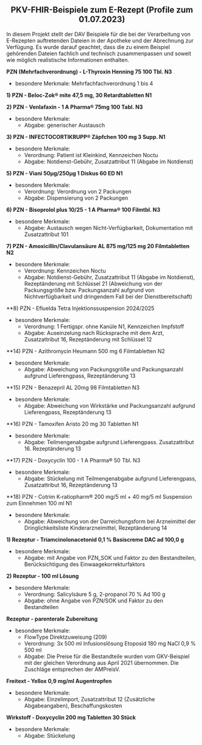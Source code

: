 <h2 align="center">PKV-FHIR-Beispiele zum E-Rezept (Profile zum 01.07.2023)</h2>
In diesem Projekt stellt der DAV Beispiele für die bei der Verarbeitung von E-Rezepten auftretenden Dateien in der Apotheke und der Abrechnung zur Verfügung. 
Es wurde darauf geachtet, dass die zu einem Beispiel gehörenden Dateien fachlich und technisch zusammenpassen und soweit wie möglich realistische Informationen enthalten.<p>

**PZN (Mehrfachverordnung) - L-Thyroxin Henning 75 100 Tbl. N3**
- besondere Merkmale: Mehrfachfachverordnung 1 bis 4

**1) PZN - Beloc-Zok® mite 47,5 mg, 30 Retardtabletten N1**

**2) PZN - Venlafaxin - 1 A Pharma® 75mg 100 Tabl. N3**
- besondere Merkmale:
  - Abgabe: generischer Austausch

**3) PZN - INFECTOCORTIKRUPP® Zäpfchen 100 mg 3 Supp. N1**
- besondere Merkmale:
  - Verordnung: Patient ist Kleinkind, Kennzeichen Noctu
  - Abgabe: Notdienst-Gebühr, Zusatzattribut 11 (Abgabe im Notdienst)

**5) PZN - Viani 50µg/250µg 1 Diskus 60 ED N1**
- besondere Merkmale:
  - Verordnung: Verordnung von 2 Packungen
  - Abgabe: Dispensierung von 2 Packungen

**6) PZN - Bisoprolol plus 10/25 - 1 A Pharma® 100 Filmtbl. N3**
- besondere Merkmale:
  - Abgabe: Austausch wegen Nicht-Verfügbarkeit, Dokumentation mit Zusatzattribut 101

**7) PZN - Amoxicillin/Clavulansäure AL 875 mg/125 mg 20 Filmtabletten N2**
- besondere Merkmale:
  - Verordnung: Kennzeichen Noctu
  - Abgabe: Notdienst-Gebühr, Zusatzattribut 11 (Abgabe im Notdienst), Rezeptänderung mit Schlüssel 21 (Abweichung von der Packungsgröße bzw. Packungsanzahl aufgrund von Nichtverfügbarkeit und dringendem Fall bei der Dienstbereitschaft)

**8) PZN - Efluelda Tetra Injektionssuspension 2024/2025
- besondere Merkmale:
  - Verordnung: 1 Fertigspr. ohne Kanüle N1, Kennzeichen Impfstoff
  - Abgabe: Auseinzelung nach Rücksprache mit dem Arzt, Zusatzattribut 16, Rezeptänderung mit Schlüssel 12

**14) PZN - Azithromycin Heumann 500 mg 6 Filmtabletten N2
- besondere Merkmale:
  - Abgabe: Abweichung von Packungsgröße und Packungsanzahl aufgrund Lieferengpass, Rezeptänderung 13

**15) PZN - Benazepril AL 20mg 98 Filmtabletten N3
- besondere Merkmale:
  - Abgabe: Abweichung von Wirkstärke und Packungsanzahl aufgrund  Lieferengpass, Rezeptänderung 13

**16) PZN - Tamoxifen Aristo 20 mg 30 Tabletten N1
- besondere Merkmale:
  - Abgabe: Teilmengenabgabe aufgrund Lieferengpass. Zusatzattribut 16. Rezeptänderung 13

**17) PZN - Doxycyclin 100 - 1 A Pharma® 50 Tbl. N3
- besondere Merkmale:
  - Abgabe: Stückelung mit Teilmengenabgabe aufgrund Lieferengpass, Zusatzattribut 16, Rezeptänderung 13

**18) PZN - Cotrim K-ratiopharm® 200 mg/5 ml + 40 mg/5 ml Suspension zum Einnehmen 100 ml N1
- besondere Merkmale:
  - Abgabe: Abweichung von der Darreichungsform bei Arzneimittel der Dringlichkeitsliste Kinderarzneimittel, Rezeptänderung 14

**1) Rezeptur - Triamcinolonacetonid 0,1 % Basiscreme DAC ad 100,0 g**
- besondere Merkmale:
  - Abgabe: mit Angabe von PZN_SOK und Faktor zu den Bestandteilen, Berücksichtigung des Einwaagekorrekturfaktors

**2) Rezeptur - 100 ml Lösung**
- besondere Merkmale:
  - Verordnung: Salicylsäure 5 g, 2-propanol 70 % Ad 100 g
  - Abgabe: ohne Angabe von PZN/SOK und Faktor zu den Bestandteilen

**Rezeptur - parenterale Zubereitung**
- besondere Merkmale:
  - FlowType Direktzuweisung (209) 
  - Verordnung: 3x 500 ml Infusionslösung  Etoposid 180 mg  NaCl 0,9 % 500 ml
  - Abgabe: Die Preise für die Bestandteile wurden vom GKV-Beispiel mit der gleichen Verordnung aus April 2021 übernommen. Die Zuschläge entsprechen der AMPreisV.

**Freitext - Yellox 0,9 mg/ml Augentropfen**
- besondere Merkmale:
  - Abgabe: Einzelimport, Zusatzattribut 12 (Zusätzliche Abgabeangaben), Beschaffungskosten

**Wirkstoff - Doxycyclin 200 mg Tabletten 30 Stück**
- besondere Merkmale:
  - Abgabe: Stückelung